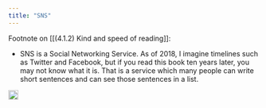 ```yaml
---
title: "SNS"
---
```


Footnote on [[(4.1.2) Kind and speed of reading]]:

- SNS is a Social Networking Service. As of 2018, I imagine timelines such as Twitter and Facebook, but if you read this book ten years later, you may not know what it is. That is a service which many people can write short sentences and can see those sentences in a list.

<img src='https://scrapbox.io/api/pages/nishio-en/en/icon' alt='en.icon' height="19.5"/>